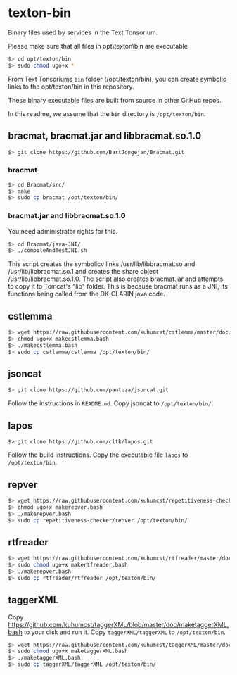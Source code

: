 # texton-bin
Binary files used by services in the Text Tonsorium.

Please make sure that all files in opt\texton\bin are executable
```bash
$> cd opt/texton/bin
$> sudo chmod ugo+x *
``` 
From Text Tonsoriums `bin` folder (/opt/texton/bin), you can create symbolic links to the opt/texton/bin in this repository.

These binary executable files are built from source in other GitHub repos.

In this readme, we assume that the `bin` directory is `/opt/texton/bin`.

## bracmat, bracmat.jar and libbracmat.so.1.0
```bash
$> git clone https://github.com/BartJongejan/Bracmat.git
```

### bracmat
```bash
$> cd Bracmat/src/
$> make
$> sudo cp bracmat /opt/texton/bin/
```

### bracmat.jar and libbracmat.so.1.0
You need administrator rights for this.

```bash
$> cd Bracmat/java-JNI/
$> ./compileAndTestJNI.sh
```

This script creates the symbolicv links /usr/lib/libbracmat.so and /usr/lib/libbracmat.so.1 and creates the share object /usr/lib/libbracmat.so.1.0.
The script also creates bracmat.jar and attempts to copy it to Tomcat's "lib" folder. This is because bracmat runs as a JNI, its functions being called from the DK-CLARIN java code. 

## cstlemma
```bash
$> wget https://raw.githubusercontent.com/kuhumcst/cstlemma/master/doc/makecstlemma.bash
$> chmod ugo+x makecstlemma.bash
$> ./makecstlemma.bash
$> sudo cp cstlemma/cstlemma /opt/texton/bin/
```

## jsoncat
```bash
$> git clone https://github.com/pantuza/jsoncat.git
```
Follow the instructions in `README.md`. Copy jsoncat to `/opt/texton/bin/`.  

## lapos
`$> git clone https://github.com/cltk/lapos.git`

Follow the build instructions. Copy the executable file `lapos` to `/opt/texton/bin`.

## repver
```bash
$> wget https://raw.githubusercontent.com/kuhumcst/repetitiveness-checker/master/doc/makerepver.bash
$> chmod ugo+x makerepver.bash
$> ./makerepver.bash
$> sudo cp repetitiveness-checker/repver /opt/texton/bin/
```

## rtfreader
```bash
$> wget https://raw.githubusercontent.com/kuhumcst/rtfreader/master/doc/makertfreader.bash
$> sudo chmod ugo+x makertfreader.bash
$> ./makerepver.bash
$> sudo cp rtfreader/rtfreader /opt/texton/bin/
```

## taggerXML
Copy https://github.com/kuhumcst/taggerXML/blob/master/doc/maketaggerXML.bash to your disk and run it.
Copy `taggerXML/taggerXML` to `/opt/texton/bin`.
```bash
$> wget https://raw.githubusercontent.com/kuhumcst/taggerXML/master/doc/maketaggerXML.bash
$> sudo chmod ugo+x maketaggerXML.bash
$> ./maketaggerXML.bash
$> sudo cp taggerXML/taggerXML /opt/texton/bin/
```
